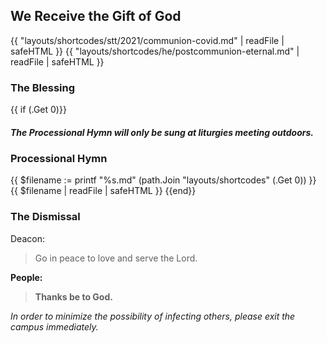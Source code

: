 ## We Receive the Gift of God
{{ "layouts/shortcodes/stt/2021/communion-covid.md" | readFile | safeHTML }}
{{ "layouts/shortcodes/he/postcommunion-eternal.md" | readFile | safeHTML }}

### The Blessing

{{ if (.Get 0)}}
##### The Processional Hymn will only be sung at liturgies meeting outdoors.
### Processional Hymn
{{ $filename := printf "%s.md" (path.Join "layouts/shortcodes" (.Get 0)) }}
{{ $filename | readFile | safeHTML }}
{{end}}

### The Dismissal
Deacon:
> Go in peace to love and serve the Lord.

**People:**
> **Thanks be to God.**

_In order to minimize the possibility of infecting others,
please exit the campus immediately._
